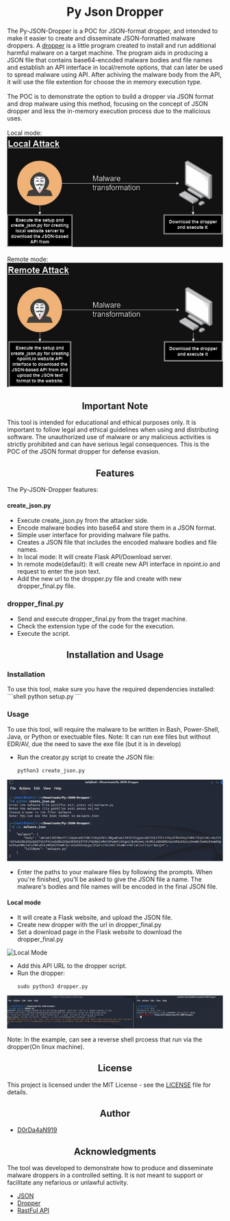 <h1 align="center">Py Json Dropper</h1>

The Py-JSON-Dropper is a POC for JSON-format dropper, and intended to make it easier to create and disseminate JSON-formatted malware droppers. A [dropper](https://medium.com/@dordaha491n/the-stealthy-evolution-of-malware-droppers-a-closer-look-cb269722d887) is a little program created to install and run additional harmful malware on a target machine. The program aids in producing a JSON file that contains base64-encoded malware bodies and file names and establish an API interface in local/remote options, that can later be used to spread malware using API. After achiving the malware body from the API, it will use the file extention for choose the in memory execution type.
<br><br>
The POC is to demonstrate the option to build a dropper via JSON format and drop malware using this method, focusing on the concept of JSON dropper and less the in-memory execution process due to the malicious uses.
<br><br>
Local mode:<br>
![](pics/local_diagram.jpg)
<br><br>
Remote mode:<br>
![](pics/remote_diagram.jpg)
<br>
<h2 align="center">Important Note</h2>
This tool is intended for educational and ethical purposes only. It is important to follow legal and ethical guidelines when using and distributing software. The unauthorized use of malware or any malicious activities is strictly prohibited and can have serious legal consequences.
This is the POC of the JSON format dropper for defense evasion.

<h2 align="center">Features</h2>

<h3s>The Py-JSON-Dropper features:</h3>

<h4>create_json.py</h4>

- Execute create_json.py from the attacker side.
- Encode malware bodies into base64 and store them in a JSON format.
- Simple user interface for providing malware file paths.
- Creates a JSON file that includes the encoded malware bodies and file names.
- In local mode: It will create Flask API/Download server.
- In remote mode(default): It will create new API interface in npoint.io and request to enter the json text.
- Add the new url to the dropper.py file and create with new dropper_final.py file.

<h3>dropper_final.py</h3>

- Send and execute dropper_final.py from the traget machine.
- Check the extension type of the code for the execution.
- Execute the script.

<h2 align="center">Installation and Usage</h2>

<h3>Installation</h3>
To use this tool, make sure you have the required dependencies installed:
  ```shell
  python setup.py
  ```
  
<h3>Usage</h3>

To use this tool, will require the malware to be written in Bash, Power-Shell, Java, or Python or exectuable files.
Note: It can run exe files but without EDR/AV, due the need to save the exe file (but it is in develop)
- Run the creator.py script to create the JSON file:
  ```shell
  python3 create_json.py
  ```
![creator process](pics/json_create.jpg)
- Enter the paths to your malware files by following the prompts. When you're finished, you'll be asked to give the JSON file a name. The malware's bodies and file names will be encoded in the final JSON file.

<h4>Local mode</h4>

- It will create a Flask website, and upload the JSON file.
- Create new dropper with the url in dropper_final.py
- Set a download page in the Flask website to download the dropper_final.py

![Local Mode]()

- Add this API URL to the dropper script.
- Run the dropper:
  ```shell
  sudo python3 dropper.py
  ```
![creator process](pics/execution.jpg)

Note: In the example, can see a reverse shell prcoess that run via the dropper(On linux machine).

<h2 align="center">License</h2>

This project is licensed under the MIT License - see the [LICENSE](LICENSE) file for details.

<h2 align="center">Author</h2>

- [D0rDa4aN919](https://github.com/D0rDa4aN919)

<h2 align="center">Acknowledgments</h2>
The tool was developed to demonstrate how to produce and disseminate malware droppers in a controlled setting. It is not meant to support or facilitate any nefarious or unlawful activity.

- [JSON](https://developer.mozilla.org/en-US/docs/Learn/JavaScript/Objects/JSON)
- [Dropper](https://encyclopedia.kaspersky.com/glossary/trojan-droppers/)
- [RastFul API](https://docs.github.com/en/rest?apiVersion=2022-11-28)
